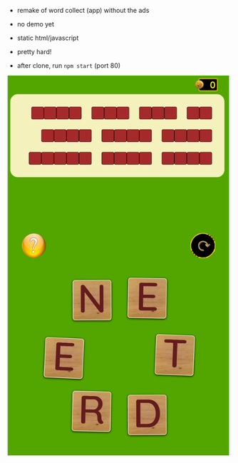 * remake of word collect (app) without the ads
* no demo yet
* static html/javascript
* pretty hard!

* after clone, run ```npm start``` (port 80) 

![screenshot](screenshot.png) <!-- .element height="50%" width="50%" -->

